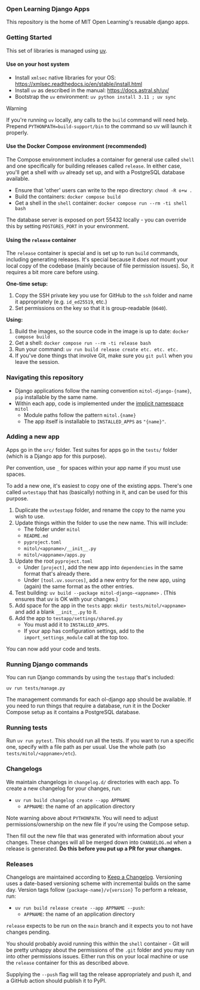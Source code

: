 ### Open Learning Django Apps

This repository is the home of MIT Open Learning's reusable django apps.

### Getting Started

This set of libraries is managed using [uv](https://docs.astral.sh/uv/).

#### Use on your host system

- Install `xmlsec` native libraries for your OS: https://xmlsec.readthedocs.io/en/stable/install.html
- Install `uv` as described in the manual: https://docs.astral.sh/uv/
- Bootstrap the `uv` environment: `uv python install 3.11 ; uv sync`

> [!WARNING]
> If you're running `uv` locally, any calls to the `build` command will need help.
> Prepend `PYTHONPATH=build-support/bin` to the command so uv will launch it properly.

#### Use the Docker Compose environment (recommended)

The Compose environment includes a container for general use called `shell` and one specifically for building releases called `release`. In either case, you'll get a shell with `uv` already set up, and with a PostgreSQL database available.

- Ensure that 'other' users can write to the repo directory: `chmod -R o+w .`
- Build the containers: `docker compose build`
- Get a shell in the `shell` container: `docker compose run --rm -ti shell bash`

The database server is exposed on port 55432 locally - you can override this by setting `POSTGRES_PORT` in your environment.

#### Using the `release` container

The `release` container is special and is set up to run `build` commands, including generating releases. It's special because it _does not_ mount your local copy of the codebase (mainly because of file permission issues). So, it requires a bit more care before using.

**One-time setup:**
1. Copy the SSH private key you use for GitHub to the `ssh` folder and name it appropriately (e.g. `id_ed25519`, etc.)
2. Set permissions on the key so that it is group-readable (`0640`).

**Using:**
1. Build the images, so the source code in the image is up to date: `docker compose build`
2. Get a shell: `docker compose run --rm -ti release bash`
3. Run your command: `uv run build release create etc. etc. etc.`
4. If you've done things that involve Git, make sure you `git pull` when you leave the session.

### Navigating this repository

- Django applications follow the naming convention `mitol-django-{name}`, `pip` installable by the same name.
- Within each app, code is implemented under the [implicit namespace](https://www.python.org/dev/peps/pep-0420/) `mitol`
  - Module paths follow the pattern `mitol.{name}`
  - The app itself is installable to `INSTALLED_APPS` as `"{name}"`.

### Adding a new app

Apps go in the `src/` folder. Test suites for apps go in the `tests/` folder (which is a Django app for this purpose).

Per convention, use `_` for spaces within your app name if you must use spaces.

To add a new one, it's easiest to copy one of the existing apps. There's one called `uvtestapp` that has (basically) nothing in it, and can be used for this purpose.

1. Duplicate the `uvtestapp` folder, and rename the copy to the name you wish to use.
2. Update things within the folder to use the new name. This will include:
   * The folder under `mitol`
   * `README.md`
   * `pyproject.toml`
   * `mitol/<appname>/__init__.py`
   * `mitol/<appname>/apps.py`
3. Update the root `pyproject.toml`
   * Under `[project]`, add the new app into `dependencies` in the same format that's already there.
   * Under `[tool.uv.sources]`, add a new entry for the new app, using (again) the same format as the other entries.
4. Test building: `uv build --package mitol-django-<appname>` . (This ensures that uv is OK with your changes.)
5. Add space for the app in the `tests` app: `mkdir tests/mitol/<appname>` and add a blank `__init__.py` to it.
6. Add the app to `testapp/settings/shared.py`
   * You must add it to `INSTALLED_APPS`.
   * If your app has configuration settings, add to the `import_settings_module` call at the top too.

You can now add your code and tests.

### Running Django commands

You can run Django commands by using the `testapp` that's included:

`uv run tests/manage.py`

The management commands for each ol-django app should be available. If you need to run things that require a database, run it in the Docker Compose setup as it contains a PostgreSQL database.

### Running tests

Run `uv run pytest`. This should run all the tests. If you want to run a specific one, specify with a file path as per usual. Use the whole path (so `tests/mitol/<appname>/etc`).

### Changelogs

We maintain changelogs in `changelog.d/` directories with each app. To create a new changelog for your changes, run:

- `uv run build changelog create --app APPNAME`
  - `APPNAME`: the name of an application directory

Note warning above about `PYTHONPATH`. You will need to adjust permissions/ownership on the new file if you're using the Compose setup.

Then fill out the new file that was generated with information about your changes. These changes will all be merged down into `CHANGELOG.md` when a release is generated. **Do this before you put up a PR for your changes.**

### Releases

Changelogs are maintained according to [Keep a Changelog](https://keepachangelog.com/en/1.0.0/).
Versioning uses a date-based versioning scheme with incremental builds on the same day.
Version tags follow `{package-name}/v{version}`
To perform a release, run:
- `uv run build release create --app APPNAME --push`:
  - `APPNAME`: the name of an application directory

`release` expects to be run on the `main` branch and it expects you to not have changes pending.

You should probably avoid running this within the `shell` container - Git will be pretty unhappy about the permissions of the `.git` folder and you may run into other permissions issues. Either run this on your local machine or use the `release` container for this as described above.

Supplying the `--push` flag will tag the release appropriately and push it, and a GitHub action should publish it to PyPI.
